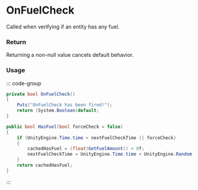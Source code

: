 <Badge type="danger" text="Carbon Compatible"/><Badge type="warning" text="Oxide Compatible"/>
# OnFuelCheck
Called when verifying if an entity has any fuel.
### Return
Returning a non-null value cancels default behavior.

### Usage
::: code-group
```csharp [Example]
private bool OnFuelCheck()
{
	Puts("OnFuelCheck has been fired!");
	return (System.Boolean)default;
}
```
```csharp [Source — Assembly-CSharp @ EntityFuelSystem]
public bool HasFuel(bool forceCheck = false)
{
	if (UnityEngine.Time.time > nextFuelCheckTime || forceCheck)
	{
		cachedHasFuel = (float)GetFuelAmount() > 0f;
		nextFuelCheckTime = UnityEngine.Time.time + UnityEngine.Random.Range(1f, 2f);
	}
	return cachedHasFuel;
}

```
:::
